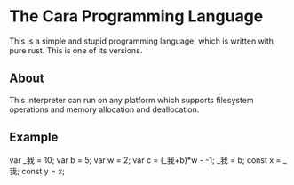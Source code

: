 # The Cara Programming Language

This is a simple and stupid programming language, which is written with pure rust. This is one of its versions.

## About
This interpreter can run on any platform which supports filesystem operations and memory allocation and deallocation. 

## Example
var _我 = 10;
var b = 5;
var w = 2;
var c = (_我+b)*w - -1;
_我 = b;
const x = _我;
const y = x;